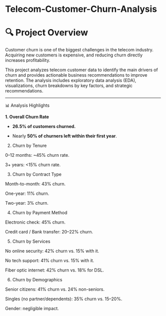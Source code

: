 # Telecom-Customer-Churn-Analysis

# 🔍 Project Overview

Customer churn is one of the biggest challenges in the telecom industry. Acquiring new customers is expensive, and reducing churn directly increases profitability.

This project analyzes telecom customer data to identify the main drivers of churn and provides actionable business recommendations to improve retention. The analysis includes exploratory data analysis (EDA), visualizations, churn breakdowns by key factors, and strategic recommendations.

---

📊 Analysis Highlights

**1. Overall Churn Rate**

* **26.5% of customers churned.**

* Nearly **50% of churners left within their first year**.

2. Churn by Tenure

0–12 months: ~45% churn rate.

3+ years: <15% churn rate.

3. Churn by Contract Type

Month-to-month: 43% churn.

One-year: 11% churn.

Two-year: 3% churn.

4. Churn by Payment Method

Electronic check: 45% churn.

Credit card / Bank transfer: 20–22% churn.

5. Churn by Services

No online security: 42% churn vs. 15% with it.

No tech support: 41% churn vs. 15% with it.

Fiber optic internet: 42% churn vs. 18% for DSL.

6. Churn by Demographics

Senior citizens: 41% churn vs. 24% non-seniors.

Singles (no partner/dependents): 35% churn vs. 15–20%.

Gender: negligible impact.
